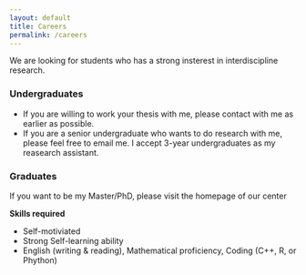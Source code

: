```yaml
---
layout: default
title: Careers
permalink: /careers
---
```


We are looking for students who has a strong insterest in interdiscipline research. <br>

### Undergraduates

- If you are willing to work your thesis with me, please contact with me as earlier as possible.
- If you are a senior undergraduate who wants to do research with me, please feel free to email me. I accept 3-year undergraduates as my reasearch assistant.

### Graduates
 
  If you want to be my Master/PhD, please visit the homepage of our center

  **Skills required**
  - Self-motiviated 
  - Strong Self-learning ability
  - English (writing & reading), Mathematical proficiency, Coding (C++, R, or Phython)
